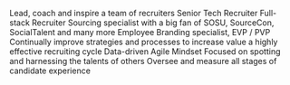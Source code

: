 Lead, coach and inspire a team of recruiters
Senior Tech Recruiter
Full-stack Recruiter
Sourcing specialist with a big fan of SOSU, SourceCon, SocialTalent and many more
Employee Branding specialist, EVP / PVP
Continually improve strategies and processes to increase value a highly effective recruiting cycle
Data-driven
Agile Mindset
Focused on spotting and harnessing the talents of others
Oversee and measure all stages of candidate experience
